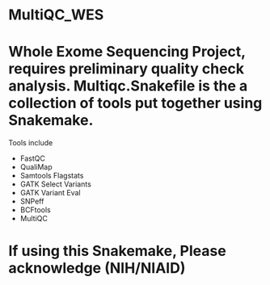 # MultiQC_WES
# Whole Exome Sequencing Project, requires preliminary quality check analysis. Multiqc.Snakefile is the a collection of tools put together using Snakemake.
Tools include
  - FastQC
  - QualiMap
  - Samtools Flagstats
  - GATK Select Variants
  - GATK Variant Eval
  - SNPeff
  - BCFtools
  - MultiQC
 # If using this Snakemake, Please acknowledge (NIH/NIAID)
